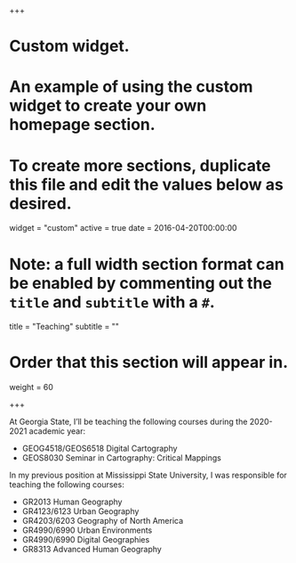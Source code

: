 +++
# Custom widget.
# An example of using the custom widget to create your own homepage section.
# To create more sections, duplicate this file and edit the values below as desired.
widget = "custom"
active = true
date = 2016-04-20T00:00:00

# Note: a full width section format can be enabled by commenting out the `title` and `subtitle` with a `#`.
title = "Teaching"
subtitle = ""

# Order that this section will appear in.
weight = 60

+++

At Georgia State, I’ll be teaching the following courses during the 2020-2021 academic year:

- GEOG4518/GEOS6518 Digital Cartography
- GEOS8030 Seminar in Cartography: Critical Mappings

In my previous position at Mississippi State University, I was responsible for teaching the following courses:

- GR2013 Human Geography
- GR4123/6123 Urban Geography
- GR4203/6203 Geography of North America
- GR4990/6990 Urban Environments
- GR4990/6990 Digital Geographies
- GR8313 Advanced Human Geography
